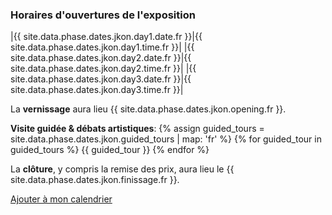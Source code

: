 ### Horaires d'ouvertures de l'exposition

|{{ site.data.phase.dates.jkon.day1.date.fr }}|{{ site.data.phase.dates.jkon.day1.time.fr }}|
|{{ site.data.phase.dates.jkon.day2.date.fr }}|{{ site.data.phase.dates.jkon.day2.time.fr }}|
|{{ site.data.phase.dates.jkon.day3.date.fr }}|{{ site.data.phase.dates.jkon.day3.time.fr }}|

La __vernissage__ aura lieu {{ site.data.phase.dates.jkon.opening.fr }}.

__Visite guidée & débats artistiques__: 
{% assign guided_tours = site.data.phase.dates.jkon.guided_tours | map: 'fr' %}
{% for guided_tour in guided_tours %}
{{ guided_tour }}
{% endfor %}

La __clôture__, y compris la remise des prix, aura lieu le {{ site.data.phase.dates.jkon.finissage.fr }}.

[Ajouter à mon calendrier](ical/jkon{{site.data.phase.dates.jkon.year}}.ics)

